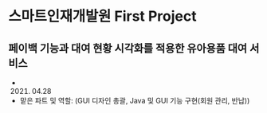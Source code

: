 #  스마트인재개발원 First Project

## 페이백 기능과 대여 현황 시각화를 적용한 유아용품 대여 서비스
- 2021. 04.28
- 맡은 파트 및 역할: (GUI 디자인 총괄, Java 및 GUI 기능 구현(회원 관리, 반납))
